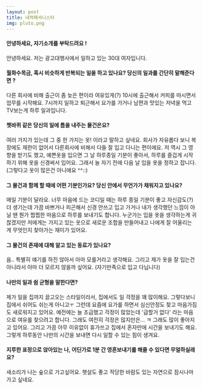 ```yaml
---
layout: post
title: 내적패셔니스타
img: pluto.png 
---
```



#### 안녕하세요, 자기소개를 부탁드려요 !
안녕하세요. 저는 광고대행사에서 일하고 있는 30대 여자입니다.

#### 월화수목금, 혹시 비슷하게 반복되는 일을 하고 있나요? 당신의 일과를 간단히 말해준다면 ?
다른 회사에 비해 출근이 좀 늦은 편이라 여유있게(?) 10시에 출근해서 커피를 마시면서 업무를 시작해요. 7시까지 일하고 퇴근해서 요가를 가거나 남편과 맛있는 저녁을 먹고 TV보는게 하루 일과입니다.

#### 쳇바퀴 같은 당신의 일에 틈을 내주는 물건은요?

여러 가지가 있는데 그 중 한 가지는 옷! 이라고 말하고 싶네요. 회사가 자유롭다 보니 복장에도 제한이 없어서 다른회사에 비해서 다들 잘 입고 다니는 편이에요. 저 역시 그 영향을 받기도 했고, 예쁜옷을 입으면 그 날 하루종일 기분이 좋아서, 하루를 즐겁게 시작하기 위해 옷을 신경써서 입어요. 그래서 늘 자기 전에 다음 날 입을 옷을 정하고 잡니다. (그렇다고 옷이 많은건 아니에요 ^^::)

#### 그 물건과 함께 할 때에 어떤 기분인가요? 당신 안에서 무언가가 채워지고 있나요?

매일 기분이 달라요. 너무 마음에 드는 코디일 때는 하루 종일 기분이 좋고 자신감도(?) 더 생기는데 가끔 바쁘거나 피곤해서 신경 안쓰고 입고 가거나 내가 생각했던 느낌이 아닐 땐 뭔가 찝찝한 마음으로 하루를 보내기도 합니다. 누군가는 입을 옷을 생각하는게 귀찮겠지만 저에게는 가지고 있는 옷으로 새로운 조합을 만들어내고 나에게 잘 어울리는 게 무엇인지 찾아가는 재미가 있어요.

#### 그 물건의 존재에 대해 알고 있는 동료가 있나요?
음.. 특별히 얘기를 하진 않아서 아마 모를거라고 생각해요. 그리고 제가 옷을 잘 입는건 아니라서 아마 더 모르지 않을까 싶어요. (자기만족으로 입고 다닙니다)

#### 나만의 일과 쉼 균형을 말한다면?
제가 일을 집까지 끌고오는 스타일이라서, 집에서도 일 걱정을 꽤 많이해요. 그렇다보니 집에서 쉬어도 쉬는게 아니고ㅜ 그런데 요즘에 요가를 하면서 심신안정도 찾고 마음가짐도 새로워지고 있어요. 예전에는 늘 조급했고 걱정이 많았는데 '급할거 없다' 라는 마음으로 여유를 찾으려고 합니다. 그래도 여전히 걱정은 많지만은... ㅋ 그래도 많이 좋아지고 있어요. 그리고 가끔 아무 이유없이 휴가쓰고 집에서 혼자만에 시간을 보내기도 해요. 그렇게 하루동안 나만의 시간을 보내면 다시 일할 수 있는 힘이 생겨요.

#### 지루한 표정으로 앉아있는 나, 어딘가로 1분 간 영혼보내기를 해줄 수 있다면 무얼하실래요?

새소리가 나는 숲으로 가고싶어요. 햇살도 좋고 적당한 바람도 있는 자연으로 잠시나마 가고 싶네요.
